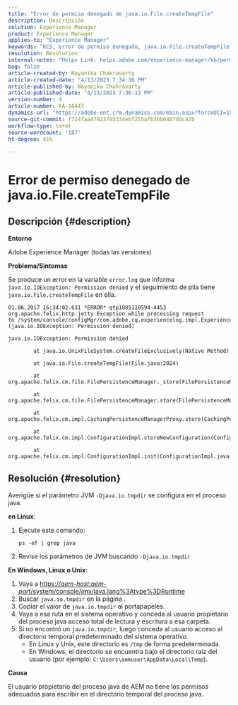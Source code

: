 ```yaml
---
title: "Error de permiso denegado de java.io.File.createTempFile"
description: Descripción
solution: Experience Manager
product: Experience Manager
applies-to: "Experience Manager"
keywords: "KCS, error de permiso denegado, java.io.File.createTempFile, resolución de problemas, Adobe Experience Manager"
resolution: Resolution
internal-notes: "Helpx Link: helpx.adobe.com/experience-manager/kb/permission_denied_error_from_java_io_file.html"
bug: false
article-created-by: Nayanika Chakravarty
article-created-date: "4/13/2023 7:34:36 PM"
article-published-by: Nayanika Chakravarty
article-published-date: "4/13/2023 7:36:13 PM"
version-number: 4
article-number: KA-16447
dynamics-url: "https://adobe-ent.crm.dynamics.com/main.aspx?forceUCI=1&pagetype=entityrecord&etn=knowledgearticle&id=96b1b835-32da-ed11-a7c7-6045bd0067ea"
source-git-commit: f724faa47923745334ebf255afb2bb6407ddc42b
workflow-type: tm+mt
source-wordcount: '187'
ht-degree: 41%

---
```


# Error de permiso denegado de java.io.File.createTempFile

## Descripción {#description}


<b>Entorno</b>

Adobe Experience Manager (todas las versiones)

<b>Problema/Síntomas</b>

Se produce un error en la variable `error.log` que informa `java.io.IOException: Permission denied` y el seguimiento de pila tiene `java.io.File.createTempFile` en ella.


```
01.06.2017 16:34:02.631 *ERROR* qtp1085110594-4453 org.apache.felix.http.jetty Exception while processing request to /system/console/configMgr/com.adobe.cq.experiencelog.impl.ExperienceLogConfigServlet (java.io.IOException: Permission denied)

java.io.IOException: Permission denied

        at java.io.UnixFileSystem.createFileExclusively(Native Method)

        at java.io.File.createTempFile(File.java:2024)

        at org.apache.felix.cm.file.FilePersistenceManager._store(FilePersistenceManager.java:699)

        at org.apache.felix.cm.file.FilePersistenceManager.store(FilePersistenceManager.java:660)

        at org.apache.felix.cm.impl.CachingPersistenceManagerProxy.store(CachingPersistenceManagerProxy.java:242)

        at org.apache.felix.cm.impl.ConfigurationImpl.storeNewConfiguration(ConfigurationImpl.java:462)

        at org.apache.felix.cm.impl.ConfigurationImpl.init(ConfigurationImpl.java:183)
```





## Resolución {#resolution}


Averigüe si el parámetro JVM `-Djava.io.tmpdir` se configura en el proceso java.

<b>en Linux</b>:

1. Ejecute este comando:

   ```
   ps -ef | grep java
   ```
2. Revise los parámetros de JVM buscando `-Djava.io.tmpdir`


<b>En Windows, Linux o Unix</b>:

1. Vaya a [https://*aem-host:aem-port*/system/console/jmx/java.lang%3Atype%3DRuntime](http://aem-host:aem-port/system/console/jmx/java.lang%3Atype%3DRuntime)
2. Buscar `java.io.tmpdir` en la página .
3. Copiar el valor de `java.io.tmpdir` al portapapeles.
4.   Vaya a esa ruta en el sistema operativo y conceda al usuario propietario del proceso java acceso total de lectura y escritura a esa carpeta.
5. Si no encontró un `java.io.tmpdir`, luego conceda al usuario acceso al directorio temporal predeterminado del sistema operativo.
   - En Linux y Unix, este directorio es `/tmp` de forma predeterminada.
   - En Windows, el directorio se encuentra bajo el directorio raíz del usuario (por ejemplo: `C:\Users\aemuser\AppData\Local\Temp`).


<b>Causa</b>

El usuario propietario del proceso java de AEM no tiene los permisos adecuados para escribir en el directorio temporal del proceso java.
